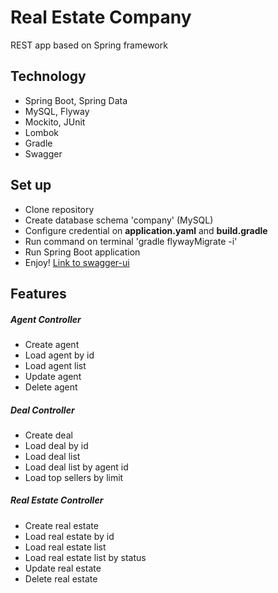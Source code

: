 # Real Estate Company
REST app based on Spring framework

## Technology
* Spring Boot, Spring Data
* MySQL, Flyway
* Mockito, JUnit
* Lombok
* Gradle
* Swagger

## Set up
* Clone repository
* Create database schema 'company' (MySQL)
* Configure credential on **application.yaml** and **build.gradle**
* Run command on terminal 'gradle flywayMigrate -i'
* Run Spring Boot application
* Enjoy! [Link to swagger-ui](http://localhost:8080/swagger-ui.html)

## Features
##### Agent Controller
* Create agent
* Load agent by id
* Load agent list
* Update agent
* Delete agent

##### Deal Controller
* Create deal
* Load deal by id
* Load deal list
* Load deal list by agent id
* Load top sellers by limit

##### Real Estate Controller
* Create real estate
* Load real estate by id
* Load real estate list
* Load real estate list by status
* Update real estate
* Delete real estate